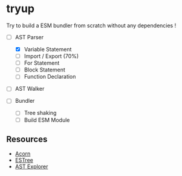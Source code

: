 # tryup

Try to build a ESM bundler from scratch without any dependencies !

- [ ] AST Parser  
    - [x] Variable Statement
    - [ ] Import / Export (70%)
    - [ ] For Statement
    - [ ] Block Statement
    - [ ] Function Declaration

- [ ] AST Walker

- [ ] Bundler
    - [ ] Tree shaking
    - [ ] Build ESM Module

## Resources

- [Acorn](https://github.com/acornjs/acorn)
- [ESTree](https://github.com/estree/estree/blob/master/es2015.md#importdeclaration)
- [AST Explorer](https://astexplorer.net/)




